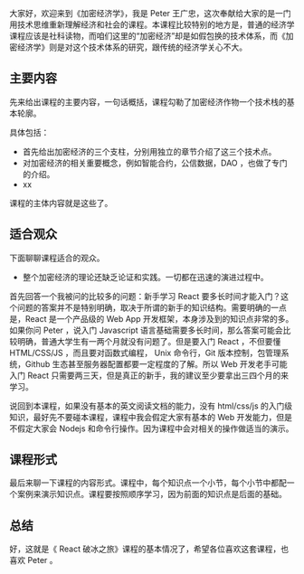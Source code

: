 大家好，欢迎来到《加密经济学》，我是 Peter 王广忠，这次奉献给大家的是一门用技术思维重新理解经济和社会的课程。本课程比较特别的地方是，普通的经济学课程应该是社科读物，而咱们这里的“加密经济”却是如假包换的技术体系，而《加密经济学》则是对这个技术体系的研究，跟传统的经济学关心不大。

## 主要内容

先来给出课程的主要内容，一句话概括，课程勾勒了加密经济作物一个技术栈的基本轮廓。

具体包括：

- 首先给出加密经济的三个支柱，分别用独立的章节介绍了这三个技术点。
- 对加密经济的相关重要概念，例如智能合约，公信数据，DAO ，也做了专门的介绍。
- xx

课程的主体内容就是这些了。

## 适合观众

下面聊聊课程适合的观众。

- 整个加密经济的理论还缺乏论证和实践。一切都在迅速的演进过程中。

首先回答一个我被问的比较多的问题：新手学习 React 要多长时间才能入门？这个问题的答案并不是特别明确，取决于所谓的新手的知识结构。需要明确的一点是，React 是一个产品级的 Web App 开发框架，本身涉及到的知识点非常的多。如果你问 Peter ，说入门 Javascript 语言基础需要多长时间，那么答案可能会比较明确，普通大学生有一两个月就没有问题了。但是要入门 React ，不但要懂 HTML/CSS/JS ，而且要对函数式编程， Unix 命令行，Git 版本控制，包管理系统，Github 生态甚至服务器配置都要一定程度的了解。所以 Web 开发老手可能入门 React 只需要两三天，但是真正的新手，我的建议至少要拿出三四个月的来学习。

说回到本课程，如果没有基本的英文阅读文档的能力，没有 html/css/js 的入门级知识，最好先不要碰本课程，课程中我会假定大家有基本的 Web 开发能力，但是不假定大家会 Nodejs 和命令行操作。因为课程中会对相关的操作做适当的演示。

## 课程形式

最后来聊一下课程的内容形式。课程中，每个知识点一个小节，每个小节中都配一个案例来演示知识点。课程要按照顺序学习，因为前面的知识点是后面的基础。

## 总结

好，这就是《 React 破冰之旅》课程的基本情况了，希望各位喜欢这套课程，也喜欢 Peter 。
